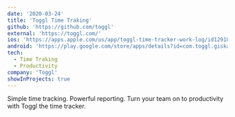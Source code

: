 ```yaml
---
date: '2020-03-24'
title: 'Toggl Time Traking'
github: 'https://github.com/toggl'
external: 'https://toggl.com/'
ios: 'https://apps.apple.com/us/app/toggl-time-tracker-work-log/id1291898086'
android: 'https://play.google.com/store/apps/details?id=com.toggl.giskard&hl=en'
tech:
  - Time Traking
  - Productivity
company: 'Toggl'
showInProjects: true
---
```


Simple time tracking. Powerful reporting.
Turn your team on to productivity with Toggl the time tracker.

